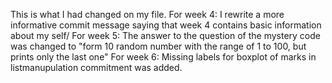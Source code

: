This is what I had changed on my file.
For week 4:
I rewrite a more informative commit message saying that week 4 contains basic information about my self/
For week 5:
The answer to the question of the mystery code was changed to
"form 10 random number with the range of 1 to 100, but prints only the last one"
For week 6:
Missing labels for boxplot of marks in listmanupulation commitment was added.